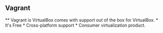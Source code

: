 ## Vagrant
** Vagrant is VirtualBox comes with support out of the box for VirtualBox.
	* It's Free
	* Cross-platform support
	* Consumer virtualization product.
